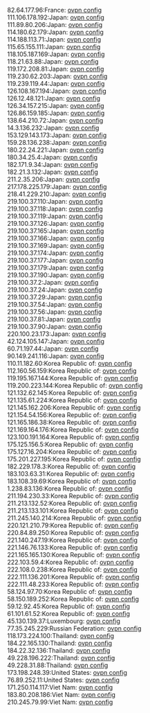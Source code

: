 82.64.177.96:France: [ovpn config](vpn/82_64_177_96.ovpn)  
111.106.178.192:Japan: [ovpn config](vpn/111_106_178_192.ovpn)  
111.89.80.206:Japan: [ovpn config](vpn/111_89_80_206.ovpn)  
114.180.62.179:Japan: [ovpn config](vpn/114_180_62_179.ovpn)  
114.188.113.71:Japan: [ovpn config](vpn/114_188_113_71.ovpn)  
115.65.155.111:Japan: [ovpn config](vpn/115_65_155_111.ovpn)  
118.105.187.169:Japan: [ovpn config](vpn/118_105_187_169.ovpn)  
118.21.63.88:Japan: [ovpn config](vpn/118_21_63_88.ovpn)  
119.172.208.81:Japan: [ovpn config](vpn/119_172_208_81.ovpn)  
119.230.62.203:Japan: [ovpn config](vpn/119_230_62_203.ovpn)  
119.239.119.44:Japan: [ovpn config](vpn/119_239_119_44.ovpn)  
126.108.167.194:Japan: [ovpn config](vpn/126_108_167_194.ovpn)  
126.12.48.121:Japan: [ovpn config](vpn/126_12_48_121.ovpn)  
126.34.157.215:Japan: [ovpn config](vpn/126_34_157_215.ovpn)  
126.86.159.185:Japan: [ovpn config](vpn/126_86_159_185.ovpn)  
138.64.210.72:Japan: [ovpn config](vpn/138_64_210_72.ovpn)  
14.3.136.232:Japan: [ovpn config](vpn/14_3_136_232.ovpn)  
153.129.143.173:Japan: [ovpn config](vpn/153_129_143_173.ovpn)  
159.28.136.238:Japan: [ovpn config](vpn/159_28_136_238.ovpn)  
180.22.24.221:Japan: [ovpn config](vpn/180_22_24_221.ovpn)  
180.34.25.4:Japan: [ovpn config](vpn/180_34_25_4.ovpn)  
182.171.9.34:Japan: [ovpn config](vpn/182_171_9_34.ovpn)  
182.21.3.132:Japan: [ovpn config](vpn/182_21_3_132.ovpn)  
211.2.35.206:Japan: [ovpn config](vpn/211_2_35_206.ovpn)  
217.178.225.179:Japan: [ovpn config](vpn/217_178_225_179.ovpn)  
218.41.229.210:Japan: [ovpn config](vpn/218_41_229_210.ovpn)  
219.100.37.110:Japan: [ovpn config](vpn/219_100_37_110.ovpn)  
219.100.37.118:Japan: [ovpn config](vpn/219_100_37_118.ovpn)  
219.100.37.119:Japan: [ovpn config](vpn/219_100_37_119.ovpn)  
219.100.37.126:Japan: [ovpn config](vpn/219_100_37_126.ovpn)  
219.100.37.165:Japan: [ovpn config](vpn/219_100_37_165.ovpn)  
219.100.37.166:Japan: [ovpn config](vpn/219_100_37_166.ovpn)  
219.100.37.169:Japan: [ovpn config](vpn/219_100_37_169.ovpn)  
219.100.37.174:Japan: [ovpn config](vpn/219_100_37_174.ovpn)  
219.100.37.177:Japan: [ovpn config](vpn/219_100_37_177.ovpn)  
219.100.37.179:Japan: [ovpn config](vpn/219_100_37_179.ovpn)  
219.100.37.190:Japan: [ovpn config](vpn/219_100_37_190.ovpn)  
219.100.37.2:Japan: [ovpn config](vpn/219_100_37_2.ovpn)  
219.100.37.24:Japan: [ovpn config](vpn/219_100_37_24.ovpn)  
219.100.37.29:Japan: [ovpn config](vpn/219_100_37_29.ovpn)  
219.100.37.54:Japan: [ovpn config](vpn/219_100_37_54.ovpn)  
219.100.37.56:Japan: [ovpn config](vpn/219_100_37_56.ovpn)  
219.100.37.81:Japan: [ovpn config](vpn/219_100_37_81.ovpn)  
219.100.37.90:Japan: [ovpn config](vpn/219_100_37_90.ovpn)  
220.100.23.173:Japan: [ovpn config](vpn/220_100_23_173.ovpn)  
42.124.105.147:Japan: [ovpn config](vpn/42_124_105_147.ovpn)  
60.71.197.44:Japan: [ovpn config](vpn/60_71_197_44.ovpn)  
90.149.241.116:Japan: [ovpn config](vpn/90_149_241_116.ovpn)  
110.11.182.60:Korea Republic of: [ovpn config](vpn/110_11_182_60.ovpn)  
112.160.56.159:Korea Republic of: [ovpn config](vpn/112_160_56_159.ovpn)  
119.195.167.144:Korea Republic of: [ovpn config](vpn/119_195_167_144.ovpn)  
119.200.223.144:Korea Republic of: [ovpn config](vpn/119_200_223_144.ovpn)  
121.132.62.145:Korea Republic of: [ovpn config](vpn/121_132_62_145.ovpn)  
121.135.61.224:Korea Republic of: [ovpn config](vpn/121_135_61_224.ovpn)  
121.145.162.206:Korea Republic of: [ovpn config](vpn/121_145_162_206.ovpn)  
121.154.54.156:Korea Republic of: [ovpn config](vpn/121_154_54_156.ovpn)  
121.165.186.38:Korea Republic of: [ovpn config](vpn/121_165_186_38.ovpn)  
121.169.164.176:Korea Republic of: [ovpn config](vpn/121_169_164_176.ovpn)  
123.100.191.164:Korea Republic of: [ovpn config](vpn/123_100_191_164.ovpn)  
175.125.156.5:Korea Republic of: [ovpn config](vpn/175_125_156_5.ovpn)  
175.127.16.204:Korea Republic of: [ovpn config](vpn/175_127_16_204.ovpn)  
175.201.227.195:Korea Republic of: [ovpn config](vpn/175_201_227_195.ovpn)  
182.229.178.3:Korea Republic of: [ovpn config](vpn/182_229_178_3.ovpn)  
183.103.63.31:Korea Republic of: [ovpn config](vpn/183_103_63_31.ovpn)  
183.108.39.69:Korea Republic of: [ovpn config](vpn/183_108_39_69.ovpn)  
1.238.83.136:Korea Republic of: [ovpn config](vpn/1_238_83_136.ovpn)  
211.194.230.33:Korea Republic of: [ovpn config](vpn/211_194_230_33.ovpn)  
211.213.132.52:Korea Republic of: [ovpn config](vpn/211_213_132_52.ovpn)  
211.213.133.101:Korea Republic of: [ovpn config](vpn/211_213_133_101.ovpn)  
211.245.140.214:Korea Republic of: [ovpn config](vpn/211_245_140_214.ovpn)  
220.121.210.79:Korea Republic of: [ovpn config](vpn/220_121_210_79.ovpn)  
220.84.89.250:Korea Republic of: [ovpn config](vpn/220_84_89_250.ovpn)  
221.140.247.19:Korea Republic of: [ovpn config](vpn/221_140_247_19.ovpn)  
221.146.76.133:Korea Republic of: [ovpn config](vpn/221_146_76_133.ovpn)  
221.165.165.130:Korea Republic of: [ovpn config](vpn/221_165_165_130.ovpn)  
222.103.59.4:Korea Republic of: [ovpn config](vpn/222_103_59_4.ovpn)  
222.108.0.238:Korea Republic of: [ovpn config](vpn/222_108_0_238.ovpn)  
222.111.136.201:Korea Republic of: [ovpn config](vpn/222_111_136_201.ovpn)  
222.111.48.233:Korea Republic of: [ovpn config](vpn/222_111_48_233.ovpn)  
58.124.97.70:Korea Republic of: [ovpn config](vpn/58_124_97_70.ovpn)  
58.150.189.252:Korea Republic of: [ovpn config](vpn/58_150_189_252.ovpn)  
59.12.92.45:Korea Republic of: [ovpn config](vpn/59_12_92_45.ovpn)  
61.101.61.52:Korea Republic of: [ovpn config](vpn/61_101_61_52.ovpn)  
45.130.139.37:Luxembourg: [ovpn config](vpn/45_130_139_37.ovpn)  
77.35.245.229:Russian Federation: [ovpn config](vpn/77_35_245_229.ovpn)  
118.173.224.100:Thailand: [ovpn config](vpn/118_173_224_100.ovpn)  
184.22.165.130:Thailand: [ovpn config](vpn/184_22_165_130.ovpn)  
184.22.32.136:Thailand: [ovpn config](vpn/184_22_32_136.ovpn)  
49.228.196.222:Thailand: [ovpn config](vpn/49_228_196_222.ovpn)  
49.228.31.88:Thailand: [ovpn config](vpn/49_228_31_88.ovpn)  
173.198.248.39:United States: [ovpn config](vpn/173_198_248_39.ovpn)  
76.89.252.11:United States: [ovpn config](vpn/76_89_252_11.ovpn)  
171.250.114.117:Viet Nam: [ovpn config](vpn/171_250_114_117.ovpn)  
183.80.208.186:Viet Nam: [ovpn config](vpn/183_80_208_186.ovpn)  
210.245.79.99:Viet Nam: [ovpn config](vpn/210_245_79_99.ovpn)  
